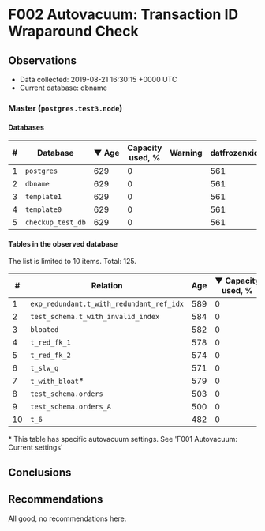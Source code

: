 # F002 Autovacuum: Transaction ID Wraparound Check #

## Observations ##
- Data collected: 2019-08-21 16:30:15 +0000 UTC
- Current database: dbname




### Master (`postgres.test3.node`) ###


#### Databases ####


| \# | Database | &#9660;&nbsp;Age | Capacity used, % | Warning | datfrozenxid |
|--|--------|-----|------------------|---------|--------------|
| 1 |`postgres`|629 |0 |  |561 |
| 2 |`dbname`|629 |0 |  |561 |
| 3 |`template1`|629 |0 |  |561 |
| 4 |`template0`|629 |0 |  |561 |
| 5 |`checkup_test_db`|629 |0 |  |561 |


#### Tables in the observed database ####
The list is limited to 10 items. Total: 125.

| \# | Relation | Age | &#9660;&nbsp;Capacity used, % | Warning |rel_relfrozenxid | toast_relfrozenxid |
|---|-------|-----|------------------|---------|-----------------|--------------------|
| 1 |`exp_redundant.t_with_redundant_ref_idx` |589 |0 |  |601 |0 |
| 2 |`test_schema.t_with_invalid_index` |584 |0 |  |606 |0 |
| 3 |`bloated` |582 |0 |  |608 |0 |
| 4 |`t_red_fk_1` |578 |0 |  |612 |0 |
| 5 |`t_red_fk_2` |574 |0 |  |616 |0 |
| 6 |`t_slw_q` |571 |0 |  |619 |0 |
| 7 |`t_with_bloat`\* |579 |0 |  |611 |0 |
| 8 |`test_schema.orders` |503 |0 |  |687 |0 |
| 9 |`test_schema.orders_A` |500 |0 |  |690 |0 |
| 10 |`t_6` |482 |0 |  |708 |0 |


\* This table has specific autovacuum settings. See 'F001 Autovacuum: Current settings'


## Conclusions ##
 


## Recommendations ##
  All good, no recommendations here.
 

